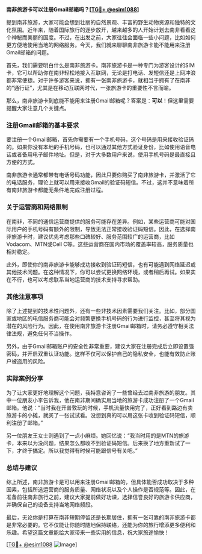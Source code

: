 **南非旅游卡可以注册Gmail邮箱吗？[[TG💪+ @esim1088](https://t.me/s/esim1088)]**

提到南非旅游，大家可能会想到壮丽的自然景观、丰富的野生动物资源和独特的文化氛围。近年来，随着国际旅行的逐步放开，越来越多的人开始计划去南非看看这个神秘而美丽的国度。不过，在出发之前，大家往往会面临一些小问题，比如如何更方便地使用当地的网络服务。今天，我们就来聊聊南非旅游卡能不能用来注册Gmail邮箱的问题。

首先，我们需要明白什么是南非旅游卡。南非旅游卡是一种专门为游客设计的SIM卡，它可以帮助你在南非轻松地接入互联网，无论是打电话、发短信还是上网冲浪都非常便捷。对于许多游客来说，拥有一张南非旅游卡，就相当于拥有了在南非的“通行证”，尤其是在移动互联网时代，一张旅游卡的重要性不言而喻。

那么，南非旅游卡到底能不能用来注册Gmail邮箱呢？答案是：**可以**！但这里需要提醒大家注意几个关键点。

### 注册Gmail邮箱的基本要求

要注册一个Gmail邮箱，首先你需要有一个手机号码，这个号码是用来接收验证码的。如果你没有本地的手机号码，也可以通过其他方式验证身份，比如使用语音电话或者备用电子邮件地址。但是，对于大多数用户来说，使用手机号码是最直接且方便的方式。

南非旅游卡通常都带有电话号码功能，因此只要你购买了南非旅游卡，并激活了它的电话服务，理论上就可以用来接收Gmail的验证码短信。不过，这并不意味着所有南非旅游卡都能无条件地完成注册过程。

### 关于运营商和网络限制

在南非，不同的通信运营商提供的服务可能存在差异。例如，某些运营商可能对国际用户的手机号码有额外的限制，导致无法正常接收验证码短信。因此，在选择南非旅游卡时，建议优先考虑那些口碑较好、服务范围较广的运营商，比如Vodacom、MTN或Cell C等。这些运营商在国内市场的覆盖率较高，服务质量也相对稳定。

此外，即使你的南非旅游卡能够成功接收到验证码短信，也有可能遇到网络延迟或其他技术问题。在这种情况下，你可以尝试更换网络环境，或者稍后再试。如果实在不行，也可以考虑联系当地运营商的技术支持寻求帮助。

### 其他注意事项

除了上述提到的技术性问题外，还有一些非技术因素需要我们关注。比如，部分国家或地区的电信服务商可能会对频繁更换手机号码的行为进行监控，甚至将其视为潜在的风险行为。因此，在使用南非旅游卡注册Gmail邮箱时，请务必遵守相关法律法规，避免任何不当操作。

另外，由于Gmail邮箱账户的安全性非常重要，建议大家在注册完成后立即设置强密码，并开启双重认证功能。这样不仅可以保护自己的隐私安全，也能有效防止账户被盗用的风险。

### 实际案例分享

为了让大家更好地理解这个问题，我特意咨询了一些曾经去过南非旅游的朋友。其中一位朋友小李告诉我，他在南非期间确实用当地的旅游卡成功注册了一个Gmail邮箱。他说：“当时我在开普敦玩的时候，手机流量快用完了，正好看到路边有卖旅游卡的小摊，就买了一张试试看。没想到真的可以用这张卡收到验证码短信，顺利注册了邮箱。”

另一位朋友王女士则遇到了一点小麻烦。她回忆说：“我当时用的是MTN的旅游卡，本来以为没问题，结果怎么都收不到验证码短信。后来换了地方重新试了一下，才终于搞定。所以我觉得有时候可能跟信号有关吧。”

### 总结与建议

综上所述，南非旅游卡是可以用来注册Gmail邮箱的，但具体能否成功取决于多种因素，包括所选运营商的服务质量、网络状况以及个人操作是否规范等。因此，在准备前往南非旅行之前，建议大家提前做好功课，选择信誉良好的旅游卡供应商，并确保自己的设备支持当地网络频段。

最后，无论你是打算在南非短期停留还是长期居住，拥有一张可靠的南非旅游卡都是非常必要的。它不仅能让你随时随地保持联络，还能为你的旅行增添更多便利和乐趣。希望这篇文章能给大家带来一些实用的信息，祝大家旅途愉快！

[[TG💪+ @esim1088](https://t.me/s/esim1088) ![Image](https://i.postimg.cc/4NQfJmqS/Snipaste-2025-05-13-00-14-12.png)]
